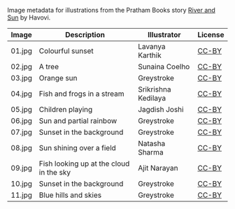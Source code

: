 Image metadata for illustrations from the Pratham Books story [River and Sun](https://storyweaver.org.in/stories/5318-river-and-sun) by Havovi.

Image | Description | Illustrator | License
----- | ----------- | ----------- | -------
01.jpg | Colourful sunset | Lavanya Karthik | [CC-BY](https://creativecommons.org/licenses/by/4.0/)
02.jpg | A tree  | Sunaina Coelho | [CC-BY](https://creativecommons.org/licenses/by/4.0/)
03.jpg | Orange sun | Greystroke | [CC-BY](https://creativecommons.org/licenses/by/4.0/)
04.jpg | Fish and frogs in a stream | Srikrishna Kedilaya | [CC-BY](https://creativecommons.org/licenses/by/4.0/)
05.jpg | Children playing | Jagdish Joshi | [CC-BY](https://creativecommons.org/licenses/by/4.0/)
06.jpg | Sun and partial rainbow | Greystroke | [CC-BY](https://creativecommons.org/licenses/by/4.0/)
07.jpg | Sunset in the background | Greystroke | [CC-BY](https://creativecommons.org/licenses/by/4.0/)
08.jpg | Sun shining over a field | Natasha Sharma | [CC-BY](https://creativecommons.org/licenses/by/4.0/)
09.jpg | Fish looking up at the cloud in the sky  | Ajit Narayan | [CC-BY](https://creativecommons.org/licenses/by/4.0/)
10.jpg | Sunset in the background | Greystroke | [CC-BY](https://creativecommons.org/licenses/by/4.0/)
11.jpg | Blue hills and skies | Greystroke | [CC-BY](https://creativecommons.org/licenses/by/4.0/)